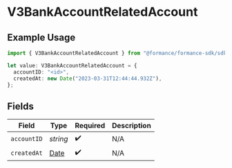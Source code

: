 # V3BankAccountRelatedAccount

## Example Usage

```typescript
import { V3BankAccountRelatedAccount } from "@formance/formance-sdk/sdk/models/shared";

let value: V3BankAccountRelatedAccount = {
  accountID: "<id>",
  createdAt: new Date("2023-03-31T12:44:44.932Z"),
};
```

## Fields

| Field                                                                                         | Type                                                                                          | Required                                                                                      | Description                                                                                   |
| --------------------------------------------------------------------------------------------- | --------------------------------------------------------------------------------------------- | --------------------------------------------------------------------------------------------- | --------------------------------------------------------------------------------------------- |
| `accountID`                                                                                   | *string*                                                                                      | :heavy_check_mark:                                                                            | N/A                                                                                           |
| `createdAt`                                                                                   | [Date](https://developer.mozilla.org/en-US/docs/Web/JavaScript/Reference/Global_Objects/Date) | :heavy_check_mark:                                                                            | N/A                                                                                           |